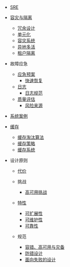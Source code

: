   - [SRE](/SRE/README.md)
    
  - [容灾与隔离](/容灾与隔离/README.md)
    - [冗余设计](/容灾与隔离/冗余设计.md)
    - [单元化](/容灾与隔离/单元化.md)
    - [容灾系统](/容灾与隔离/容灾系统.md)
    - [异地多活](/容灾与隔离/异地多活.md)
    - [租户隔离](/容灾与隔离/租户隔离.md)
  - 故障应急
    - [应急预案](/故障应急/应急预案/README.md)
      - [快速恢复](/故障应急/应急预案/快速恢复.md)
    - [日志](/故障应急/日志/README.md)
      - [日志规范](/故障应急/日志/日志规范.md)
    - [质量评估](/故障应急/质量评估/README.md)
      - [风险来源](/故障应急/质量评估/风险来源.md)
  - [系统案例](/系统案例/README.md)
    
  - [缓存](/缓存/README.md)
    - [缓存淘汰算法](/缓存/缓存淘汰算法.md)
    - [缓存策略](/缓存/缓存策略.md)
    - [缓存系统](/缓存/缓存系统/README.md)
      
  - 设计原则
    - [代价](/设计原则/代价/README.md)
      
    - 挑战
      - [高可用挑战](/设计原则/挑战/高可用挑战.md)
    - [特性](/设计原则/特性/README.md)
      - [可扩展性](/设计原则/特性/可扩展性.md)
      - [可维护性](/设计原则/特性/可维护性.md)
      - [可靠性](/设计原则/特性/可靠性.md)
    - 规范
      - [容错、高可用与灾备](/设计原则/规范/容错、高可用与灾备.md)
      - [防错设计](/设计原则/规范/防错设计.md)
      - [面向失败的设计](/设计原则/规范/面向失败的设计.md)